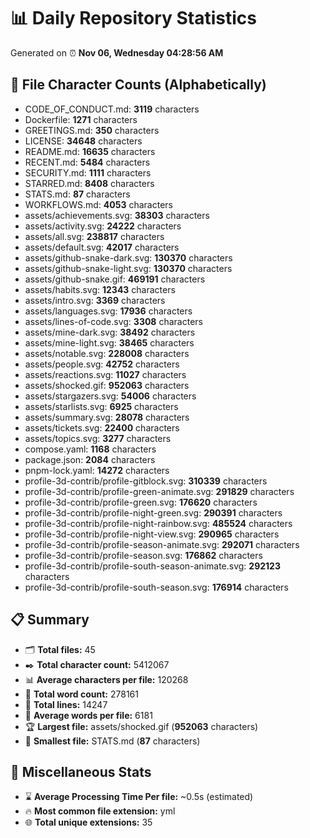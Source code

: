 # 📊 Daily Repository Statistics
Generated on ⏰ **Nov 06, Wednesday 04:28:56 AM**

## 📂 File Character Counts (Alphabetically)
- CODE_OF_CONDUCT.md: **3119** characters
- Dockerfile: **1271** characters
- GREETINGS.md: **350** characters
- LICENSE: **34648** characters
- README.md: **16635** characters
- RECENT.md: **5484** characters
- SECURITY.md: **1111** characters
- STARRED.md: **8408** characters
- STATS.md: **87** characters
- WORKFLOWS.md: **4053** characters
- assets/achievements.svg: **38303** characters
- assets/activity.svg: **24222** characters
- assets/all.svg: **238817** characters
- assets/default.svg: **42017** characters
- assets/github-snake-dark.svg: **130370** characters
- assets/github-snake-light.svg: **130370** characters
- assets/github-snake.gif: **469191** characters
- assets/habits.svg: **12343** characters
- assets/intro.svg: **3369** characters
- assets/languages.svg: **17936** characters
- assets/lines-of-code.svg: **3308** characters
- assets/mine-dark.svg: **38492** characters
- assets/mine-light.svg: **38465** characters
- assets/notable.svg: **228008** characters
- assets/people.svg: **42752** characters
- assets/reactions.svg: **11027** characters
- assets/shocked.gif: **952063** characters
- assets/stargazers.svg: **54006** characters
- assets/starlists.svg: **6925** characters
- assets/summary.svg: **28078** characters
- assets/tickets.svg: **22400** characters
- assets/topics.svg: **3277** characters
- compose.yaml: **1168** characters
- package.json: **2084** characters
- pnpm-lock.yaml: **14272** characters
- profile-3d-contrib/profile-gitblock.svg: **310339** characters
- profile-3d-contrib/profile-green-animate.svg: **291829** characters
- profile-3d-contrib/profile-green.svg: **176620** characters
- profile-3d-contrib/profile-night-green.svg: **290391** characters
- profile-3d-contrib/profile-night-rainbow.svg: **485524** characters
- profile-3d-contrib/profile-night-view.svg: **290965** characters
- profile-3d-contrib/profile-season-animate.svg: **292071** characters
- profile-3d-contrib/profile-season.svg: **176862** characters
- profile-3d-contrib/profile-south-season-animate.svg: **292123** characters
- profile-3d-contrib/profile-south-season.svg: **176914** characters

## 📋 Summary
- 🗂️ **Total files:** 45
- ✒️ **Total character count:** 5412067
- 📊 **Average characters per file:** 120268
- 📝 **Total word count:** 278161
- 🧾 **Total lines:** 14247
- 📐 **Average words per file:** 6181
- 🏆 **Largest file:** assets/shocked.gif (**952063** characters)
- 🥉 **Smallest file:** STATS.md (**87** characters)

## 🌟 Miscellaneous Stats
- ⌛ **Average Processing Time Per file:** ~0.5s (estimated)
- 🔥 **Most common file extension:** yml
- 🌐 **Total unique extensions:** 35
